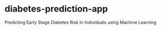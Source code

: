 # diabetes-prediction-app
Predicting Early Stage Diabetes Risk In Individuals using Machine Learning
